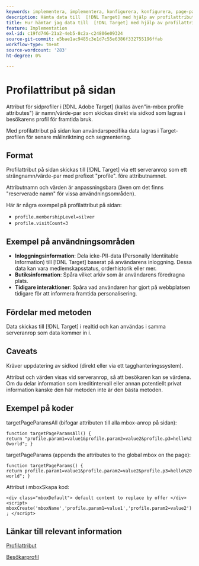 ```yaml
---
keywords: implementera, implementera, konfigurera, konfigurera, page-parameter
description: Hämta data till  [!DNL Target] med hjälp av profilattribut på sidan.
title: Hur hämtar jag data till  [!DNL Target] med hjälp av profilattribut på sidan?
feature: Implementation
exl-id: c19fd746-21a2-4eb5-8c2a-c24806e09324
source-git-commit: e5bae1ac9485c3e1d7c55e6386f332755196ffab
workflow-type: tm+mt
source-wordcount: '283'
ht-degree: 0%

---
```


# Profilattribut på sidan

Attribut för sidprofiler i [!DNL Adobe Target] (kallas även&quot;in-mbox profile attributes&quot;) är namn/värde-par som skickas direkt via sidkod som lagras i besökarens profil för framtida bruk.

Med profilattribut på sidan kan användarspecifika data lagras i Target-profilen för senare målinriktning och segmentering.

## Format

Profilattribut på sidan skickas till [!DNL Target] via ett serveranrop som ett strängnamn/värde-par med prefixet &quot;profile&quot;. före attributnamnet.

Attributnamn och värden är anpassningsbara (även om det finns &quot;reserverade namn&quot; för vissa användningsområden).

Här är några exempel på profilattribut på sidan:

* `profile.membershipLevel=silver`
* `profile.visitCount=3`

## Exempel på användningsområden

* **Inloggningsinformation**: Dela icke-PII-data (Personally Identiitable Information) till [!DNL Target] baserat på användarens inloggning. Dessa data kan vara medlemskapsstatus, orderhistorik eller mer.
* **Butiksinformation**: Spåra vilket arkiv som är användarens föredragna plats.
* **Tidigare interaktioner**: Spåra vad användaren har gjort på webbplatsen tidigare för att informera framtida personalisering.

## Fördelar med metoden

Data skickas till [!DNL Target] i realtid och kan användas i samma serveranrop som data kommer in i.

## Caveats

Kräver uppdatering av sidkod (direkt eller via ett tagghanteringssystem).

Attribut och värden visas vid serveranrop, så att besökaren kan se värdena. Om du delar information som kreditintervall eller annan potentiellt privat information kanske den här metoden inte är den bästa metoden.

## Exempel på koder

targetPageParamsAll (bifogar attributen till alla mbox-anrop på sidan):

`function targetPageParamsAll() { return "profile.param1=value1&profile.param2=value2&profile.p3=hello%20world"; }`

targetPageParams (appends the attributes to the global mbox on the page):

`function targetPageParams() { return profile.param1=value1&profile.param2=value2&profile.p3=hello%20world"; }`

Attribut i mboxSkapa kod:

`<div class="mboxDefault"> default content to replace by offer </div> <script> mboxCreate('mboxName','profile.param1=value1','profile.param2=value2'); </script>`

## Länkar till relevant information

[Profilattribut](https://experienceleague.adobe.com/docs/target/using/audiences/visitor-profiles/profile-parameters.html?lang=sv-SE)

[Besökarprofil](https://experienceleague.adobe.com/docs/target/using/audiences/create-audiences/categories-audiences/visitor-profile.html?lang=sv-SE)
